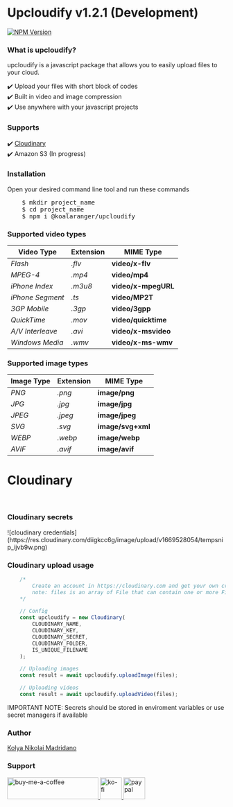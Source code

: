 # Upcloudify v1.2.1 (Development)

[![NPM Version][npm-image]][npm-url]

<h3>What is upcloudify?</h3>
<p>upcloudify is a javascript package that allows you to easily upload files to your cloud. </p>
✔️ Upload your files with short block of codes <br />
✔️ Built in video and image compression <br />
✔️ Use anywhere with your javascript projects <br />

<h3>Supports</h3>
✔️ <a href="https://cloudinary.com" target="blank">Cloudinary</a><br />
✔️ Amazon S3 (In progress) <br />

<h3>Installation</h3>
<p>Open your desired command line tool and run these commands</p>
<pre>
    $ mkdir project_name
    $ cd project_name
    $ npm i @koalaranger/upcloudify
</pre>

<h3>Supported video types</h3>

Video Type | Extension | MIME Type
--- | --- | ---
*Flash* | *.flv* | **video/x-flv**
*MPEG-4* | *.mp4* | **video/mp4**
*iPhone Index* | *.m3u8* | **video/x-mpegURL**
*iPhone Segment* | *.ts* | **video/MP2T**
*3GP Mobile* | *.3gp* | **video/3gpp**
*QuickTime* | *.mov* | **video/quicktime**
*A/V Interleave* | *.avi* | **video/x-msvideo**
*Windows Media* | *.wmv* | **video/x-ms-wmv**

<h3>Supported image types</h3>

Image Type | Extension | MIME Type
--- | --- | ---
*PNG* | *.png* | **image/png**
*JPG* | *.jpg* | **image/jpg**
*JPEG* | *.jpeg* | **image/jpeg**
*SVG* | *.svg* | **image/svg+xml**
*WEBP* | *.webp* | **image/webp**
*AVIF* | *.avif* | **image/avif**

<h1>Cloudinary</h1>

<br/>

<h3>Cloudinary secrets</h3>
![cloudinary credentials](https://res.cloudinary.com/diigkcc6g/image/upload/v1669528054/tempsnip_ijvb9w.png)

<h3>Cloudinary upload usage</h3>

```jsx
    /*
        Create an account in https://cloudinary.com and get your own credentials
        note: files is an array of File that can contain one or more File
    */

    // Config
    const upcloudify = new Cloudinary(
        CLOUDINARY_NAME,
        CLOUDINARY_KEY,
        CLOUDINARY_SECRET,
        CLOUDINARY_FOLDER,
        IS_UNIQUE_FILENAME
    );

    // Uploading images
    const result = await upcloudify.uploadImage(files);

    // Uploading videos
    const result = await upcloudify.uploadVideo(files);
```
<p>IMPORTANT NOTE: Secrets should be stored in enviroment variables or use secret managers if available</p>

<h3>Author</h3>
<a href="https://www.facebook.com/kloya.kamisato">
    Kolya Nikolai Madridano
</a>


<h3 align="left">Support</h3>
<a href="https://www.buymeacoffee.com/koalaa">
    <img src="https://cdn.buymeacoffee.com/buttons/v2/default-yellow.png" height="50" width="210" alt="buy-me-a-coffee" />
</a>

<a href="https://ko-fi.com/kolyamadridano">
    <img src="https://uploads-ssl.webflow.com/5c14e387dab576fe667689cf/5cbed8a4cf61eceb26012821_SupportMe_red.png" height="50" alt="ko-fi" />
</a>

<a href="https://paypal.me/koolamadridano">
    <img src="https://assets.stickpng.com/images/580b57fcd9996e24bc43c530.png" height="50"  alt="paypal" />
</a>


[npm-image]: https://img.shields.io/npm/v/serve-favicon.svg
[npm-url]: https://www.npmjs.com/package/@koalaranger/upcloudify
